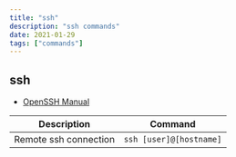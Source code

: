 ```yaml
---
title: "ssh"
description: "ssh commands"
date: 2021-01-29
tags: ["commands"]
---
```


## ssh

- [OpenSSH Manual](https://www.openssh.com/manual.html)

| Description           | Command                 |
| --------------------- | ----------------------- |
| Remote ssh connection | `ssh [user]@[hostname]` |